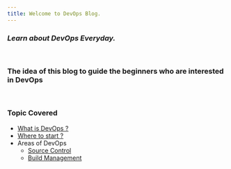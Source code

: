 ```yaml
---
title: Welcome to DevOps Blog.
---
```

### *Learn about DevOps Everyday.*
<br />

### The idea of this blog to guide the beginners who are interested in DevOps
<br />

### Topic Covered
- [What is DevOps ?](devops.md)
- [Where to start ?](hellodevops.md)
- Areas of DevOps
    - [Source Control](sourcecontrol.md)
    - [Build Management](buildmanagement.md)
<br/>
<br/>

